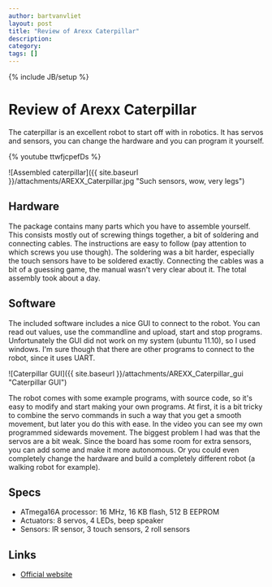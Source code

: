 ```yaml
---
author: bartvanvliet
layout: post
title: "Review of Arexx Caterpillar"
description: 
category: 
tags: []
---
```

{% include JB/setup %}

# Review of Arexx Caterpillar

The caterpillar is an excellent robot to start off with in robotics. It has
servos and sensors, you can change the hardware and you can program it
yourself.

{% youtube ttwfjcpefDs %} 

![Assembled caterpillar]({{ site.baseurl }}/attachments/AREXX_Caterpillar.jpg "Such sensors, wow, very legs")


## Hardware

The package contains many parts which you have to assemble yourself. This
consists mostly out of screwing things together, a bit of soldering and
connecting cables. The instructions are easy to follow (pay attention to which
screws you use though). The soldering was a bit harder, especially the touch
sensors have to be soldered exactly. Connecting the cables was a bit of a
guessing game, the manual wasn't very clear about it. The total assembly took
about a day.


## Software

The included software includes a nice GUI to connect to the robot. You can
read out values, use the commandline and upload, start and stop programs.
Unfortunately the GUI did not work on my system (ubuntu 11.10), so I used
windows. I'm sure though that there are other programs to connect to the
robot, since it uses UART.

![Caterpillar GUI]({{ site.baseurl }}/attachments/AREXX_Caterpillar_gui "Caterpillar GUI")
  
The robot comes with some example programs, with source code, so it's easy to
modify and start making your own programs. At first, it is a bit tricky to
combine the servo commands in such a way that you get a smooth movement, but
later you do this with ease. In the video you can see my own programmed
sidewards movement. The biggest problem I had was that the servos are a bit
weak. Since the board has some room for extra sensors, you can add some and
make it more autonomous. Or you could even completely change the hardware and
build a completely different robot (a walking robot for example).


## Specs

  * ATmega16A processor: 16 MHz, 16 KB flash, 512 B EEPROM
  * Actuators: 8 servos, 4 LEDs, beep speaker
  * Sensors: IR sensor, 3 touch sensors, 2 roll sensors


## Links

  * [Official website](http://www.arexx.com/caterpillar/html/en/index.htm)


